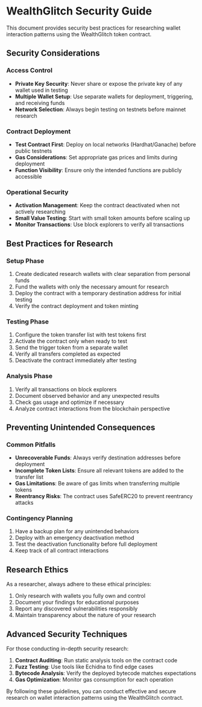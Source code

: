 # WealthGlitch Security Guide

This document provides security best practices for researching wallet interaction patterns using the WealthGlitch token contract.

## Security Considerations

### Access Control

- **Private Key Security**: Never share or expose the private key of any wallet used in testing
- **Multiple Wallet Setup**: Use separate wallets for deployment, triggering, and receiving funds
- **Network Selection**: Always begin testing on testnets before mainnet research

### Contract Deployment

- **Test Contract First**: Deploy on local networks (Hardhat/Ganache) before public testnets
- **Gas Considerations**: Set appropriate gas prices and limits during deployment
- **Function Visibility**: Ensure only the intended functions are publicly accessible

### Operational Security

- **Activation Management**: Keep the contract deactivated when not actively researching
- **Small Value Testing**: Start with small token amounts before scaling up
- **Monitor Transactions**: Use block explorers to verify all transactions

## Best Practices for Research

### Setup Phase

1. Create dedicated research wallets with clear separation from personal funds
2. Fund the wallets with only the necessary amount for research
3. Deploy the contract with a temporary destination address for initial testing
4. Verify the contract deployment and token minting

### Testing Phase

1. Configure the token transfer list with test tokens first
2. Activate the contract only when ready to test
3. Send the trigger token from a separate wallet
4. Verify all transfers completed as expected
5. Deactivate the contract immediately after testing

### Analysis Phase

1. Verify all transactions on block explorers
2. Document observed behavior and any unexpected results
3. Check gas usage and optimize if necessary
4. Analyze contract interactions from the blockchain perspective

## Preventing Unintended Consequences

### Common Pitfalls

- **Unrecoverable Funds**: Always verify destination addresses before deployment
- **Incomplete Token Lists**: Ensure all relevant tokens are added to the transfer list
- **Gas Limitations**: Be aware of gas limits when transferring multiple tokens
- **Reentrancy Risks**: The contract uses SafeERC20 to prevent reentrancy attacks

### Contingency Planning

1. Have a backup plan for any unintended behaviors
2. Deploy with an emergency deactivation method
3. Test the deactivation functionality before full deployment
4. Keep track of all contract interactions

## Research Ethics

As a researcher, always adhere to these ethical principles:

1. Only research with wallets you fully own and control
2. Document your findings for educational purposes
3. Report any discovered vulnerabilities responsibly
4. Maintain transparency about the nature of your research

## Advanced Security Techniques

For those conducting in-depth security research:

1. **Contract Auditing**: Run static analysis tools on the contract code
2. **Fuzz Testing**: Use tools like Echidna to find edge cases
3. **Bytecode Analysis**: Verify the deployed bytecode matches expectations
4. **Gas Optimization**: Monitor gas consumption for each operation

By following these guidelines, you can conduct effective and secure research on wallet interaction patterns using the WealthGlitch contract.
